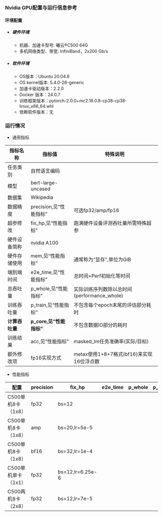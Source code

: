 ### Nvidia GPU配置与运行信息参考
#### 环境配置
- ##### 硬件环境
    - 机器、加速卡型号: 曦云®C500 64G
    - 多机网络类型、带宽: InfiniBand，2x200 Gb/s
- ##### 软件环境
   - OS版本：Ubuntu 20.04.6
   - OS kernel版本:  5.4.0-26-generic
   - 加速卡驱动版本：2.2.0
   - Docker 版本：24.0.7
   - 训练框架版本：pytorch-2.0.0+mc2.18.0.8-cp38-cp38-linux_x86_64.whl
   - 依赖软件版本：无

### 运行情况

* 通用指标

| 指标名称       | 指标值                  | 特殊说明                                    |
| -------------- | ----------------------- | ------------------------------------------- |
| 任务类别       | 自然语言编码            |                                             |
| 模型           | bert-large-uncased      |                                             |
| 数据集         | Wikipedia               |                                             |
| 数据精度       | precision,见“性能指标”  | 可选fp32/amp/fp16                           |
| 超参修改       | fix_hp,见“性能指标”     | 跑满硬件设备评测吞吐量所需特殊超参          |
| 硬件设备简称   | nvidia A100             |                                             |
| 硬件存储使用   | mem,见“性能指标”        | 通常称为“显存”,单位为GiB                    |
| 端到端时间     | e2e_time,见“性能指标”   | 总时间+Perf初始化等时间                     |
| 总吞吐量       | p_whole,见“性能指标”    | 实际训练序列数除以总时间(performance_whole) |
| 训练吞吐量     | p_train,见“性能指标”    | 不包含每个epoch末尾的评估部分耗时           |
| **计算吞吐量** | **p_core,见“性能指标”** | 不包含数据IO部分的耗时                      |
| 训练结果       | acc,见“性能指标”        | masked_lm任务准确率(实际/目标)              |
| 额外修改项     | fp16实现方式            | metax使用1+8+7格式(bf16)来实现16位浮点数   |

* 性能指标

| 配置                | precision | fix_hp           | e2e_time | p_whole | p_train | p_core | acc         | mem       |
| ------------------- | --------- | ---------------- | -------- | ------- | ------- | ------ | ----------- | --------- |
| C500单机8卡（1x8）  | fp32      | bs=12            |    |      |      |     | 0.657/0.655 | 30.4/64.0 |
| C500单机8卡（1x8）  | amp       | bs=20,lr=5e-5    |    |      |      |     | 0.658/0.655 | 34.9/64.0 |
| C500单机8卡（1x8）  | bf16      | bs=32,lr=1e-4    |    |      |      |     | 0.648/0.655 | 37.3/64.0 |
| C500单机单卡（1x1） | fp32      | bs=12,lr=6.25e-6 |    |      |      |     | 0.656/0.655 | 29.4/64.0 |
| C500两机8卡（2x8）  | fp32      | bs=12,lr=7e-5    |    |      |      |     | 0.657/0.655 | 32.9/64.0 |


